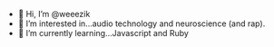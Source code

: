 - 👋 Hi, I’m @weeezik
- 👀 I’m interested in...audio technology and neuroscience (and rap). 
- 🔺 I’m currently learning...Javascript and Ruby
